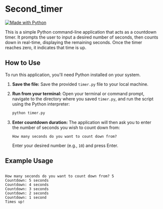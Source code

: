 
# Second_timer

[![Made with Python](https://img.shields.io/badge/Made%20with-Python-1f425f.svg)](https://www.python.org/)

This is a simple Python command-line application that acts as a countdown timer. It prompts the user to input a desired number of seconds, then counts down in real-time, displaying the remaining seconds. Once the timer reaches zero, it indicates that time is up.

## How to Use

To run this application, you'll need Python installed on your system.

1.  **Save the file:**
    Save the provided `timer.py` file to your local machine.

2.  **Run from your terminal:**
    Open your terminal or command prompt, navigate to the directory where you saved `timer.py`, and run the script using the Python interpreter:

    ```bash
    python timer.py
    ```

3.  **Enter countdown duration:**
    The application will then ask you to enter the number of seconds you wish to count down from:

    ```
    How many seconds do you want to count down from?
    ```
    Enter your desired number (e.g., `10`) and press Enter.

## Example Usage

````

How many seconds do you want to count down from? 5
Countdown: 5 seconds
Countdown: 4 seconds
Countdown: 3 seconds
Countdown: 2 seconds
Countdown: 1 second
Times up!

````
